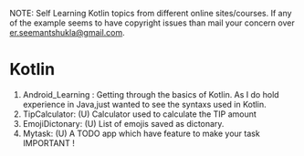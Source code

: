 NOTE: Self Learning Kotlin topics from different online sites/courses. If any of the example seems to have copyright issues than mail your concern over er.seemantshukla@gmail.com.

# Kotlin

1. Android_Learning : Getting through the basics of Kotlin. As I do hold experience in Java,just wanted to see the syntaxs used in Kotlin.
2. TipCalculator: (U) Calculator used to calculate the TIP amount
3. EmojiDictonary: (U) List of emojis saved as dictonary.
4. Mytask: (U) A TODO app which have feature to make your task IMPORTANT !
